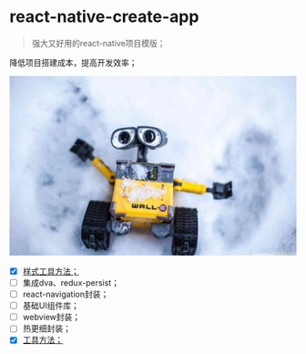 # react-native-create-app
> 强大又好用的react-native项目模版；

降低项目搭建成本，提高开发效率；

<img width="760" src="./walle.jpg" alt="icon">

- [x] [样式工具方法；](./app/utils/styleUtils/index.md)
- [ ] 集成dva、redux-persist；
- [ ] react-navigation封装；
- [ ] 基础UI组件库；
- [ ] webview封装；
- [ ] 热更细封装；
- [x] [工具方法；](./app/utils/globalUtils/index.md)
